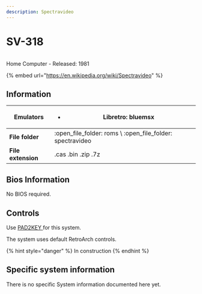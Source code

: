 ```yaml
---
description: Spectravideo
---
```


# SV-318

<figure><img src="https://i.imgur.com/v1P1Ezx.png" alt=""><figcaption></figcaption></figure>

Home Computer - Released: 1981

{% embed url="https://en.wikipedia.org/wiki/Spectravideo" %}

## Information

| **Emulators**      | <ul><li>Libretro: bluemsx</li></ul>                           |
| ------------------ | ------------------------------------------------------------- |
| **File folder**    | :open\_file\_folder: roms \ :open\_file\_folder: spectravideo |
| **File extension** | .cas .bin .zip .7z                                            |

## Bios Information

No BIOS required.

## Controls

Use [PAD2KEY ](../../controllers/pad2key.md)for this system.

The system uses default RetroArch controls.

{% hint style="danger" %}
In construction
{% endhint %}

## Specific system information

There is no specific System information documented here yet.
